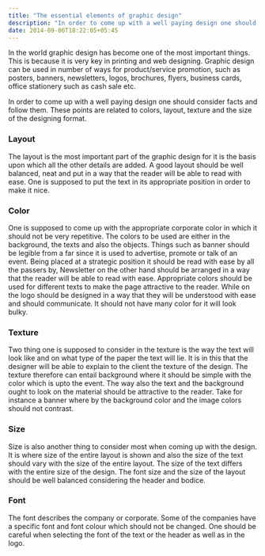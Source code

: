 ```yaml
---
title: "The essential elements of graphic design"
description: "In order to come up with a well paying design one should consider facts and follow them."
date: 2014-09-06T18:22:05+05:45
---
```


In the world graphic design has become one of the most important things. This is because it is very key in printing and web designing. Graphic design can be used in number of ways for product/service promotion, such as posters, banners, newsletters, logos, brochures, flyers, business cards, office stationery such as cash sale etc.

In order to come up with a well paying design one should consider facts and follow them. These points are related to colors, layout, texture and the size of the designing format.

### Layout

The layout is the most important part of the graphic design for it is the basis upon which all the other details are added. A good layout should be well balanced, neat and put in a way that the reader will be able to read with ease. One is supposed to put the text in its appropriate position in order to make it nice.

### Color

One is supposed to come up with the appropriate corporate color in which it should not be very repetitive. The colors to be used are either in the background, the texts and also the objects. Things such as banner should be legible from a far since it is used to advertise, promote or talk of an event. Being placed at a strategic position it should be read with ease by all the passers by, Newsletter on the other hand should be arranged in a way that the reader will be able to read with ease. Appropriate colors should be used for different texts to make the page attractive to the reader. While on the logo should be designed in a way that they will be understood with ease and should communicate. It should not have many color for it will look bulky.

### Texture

Two thing one is supposed to consider in the texture is the way the text will look like and on what type of the paper the text will lie. It is in this that the designer will be able to explain to the client the texture of the design. The texture therefore can entail background where it should be simple with the color which is upto the event. The way also the text and the background ought to look on the material should be attractive to the reader. Take for instance a banner where by the background color and the image colors should not contrast.

### Size

Size is also another thing to consider most when coming up with the design. It is where size of the entire layout is shown and also the size of the text should vary with the size of the entire layout. The size of the text differs with the entire size of the design. The font size and the size of the layout should be well balanced considering the header and bodice.

### Font

The font describes the company or corporate. Some of the companies have a specific font and font colour which should not be changed. One should be careful when selecting the font of the text or the header as well as in the logo.
